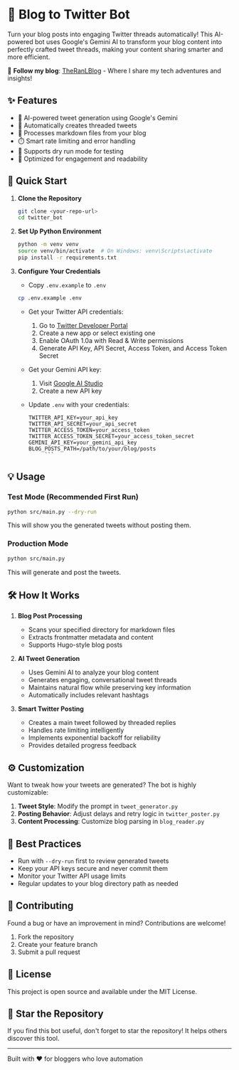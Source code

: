 # 🤖 Blog to Twitter Bot

Turn your blog posts into engaging Twitter threads automatically! This AI-powered bot uses Google's Gemini AI to transform your blog content into perfectly crafted tweet threads, making your content sharing smarter and more efficient.

📖 **Follow my blog**: [TheRanLBlog](https://theranlblog-psi-inky.vercel.app/) - Where I share my tech adventures and insights!

## ✨ Features

- 🧠 AI-powered tweet generation using Google's Gemini
- 🧵 Automatically creates threaded tweets
- 📝 Processes markdown files from your blog
- ⏱️ Smart rate limiting and error handling
- 🔄 Supports dry run mode for testing
- 🎯 Optimized for engagement and readability

## 🚀 Quick Start

1. **Clone the Repository**
   ```bash
   git clone <your-repo-url>
   cd twitter_bot
   ```

2. **Set Up Python Environment**
   ```bash
   python -m venv venv
   source venv/bin/activate  # On Windows: venv\Scripts\activate
   pip install -r requirements.txt
   ```

3. **Configure Your Credentials**
   - Copy `.env.example` to `.env`
   ```bash
   cp .env.example .env
   ```
   - Get your Twitter API credentials:
     1. Go to [Twitter Developer Portal](https://developer.twitter.com/en/portal/dashboard)
     2. Create a new app or select existing one
     3. Enable OAuth 1.0a with Read & Write permissions
     4. Generate API Key, API Secret, Access Token, and Access Token Secret

   - Get your Gemini API key:
     1. Visit [Google AI Studio](https://makersuite.google.com/app/apikey)
     2. Create a new API key

   - Update `.env` with your credentials:
     ```properties
     TWITTER_API_KEY=your_api_key
     TWITTER_API_SECRET=your_api_secret
     TWITTER_ACCESS_TOKEN=your_access_token
     TWITTER_ACCESS_TOKEN_SECRET=your_access_token_secret
     GEMINI_API_KEY=your_gemini_api_key
     BLOG_POSTS_PATH=/path/to/your/blog/posts
          ```

## 💡 Usage

### Test Mode (Recommended First Run)
```bash
python src/main.py --dry-run
```
This will show you the generated tweets without posting them.

### Production Mode
```bash
python src/main.py
```
This will generate and post the tweets.

## 🛠️ How It Works

1. **Blog Post Processing**
   - Scans your specified directory for markdown files
   - Extracts frontmatter metadata and content
   - Supports Hugo-style blog posts

2. **AI Tweet Generation**
   - Uses Gemini AI to analyze your blog content
   - Generates engaging, conversational tweet threads
   - Maintains natural flow while preserving key information
   - Automatically includes relevant hashtags

3. **Smart Twitter Posting**
   - Creates a main tweet followed by threaded replies
   - Handles rate limiting intelligently
   - Implements exponential backoff for reliability
   - Provides detailed progress feedback

## ⚙️ Customization

Want to tweak how your tweets are generated? The bot is highly customizable:

1. **Tweet Style**: Modify the prompt in `tweet_generator.py`
2. **Posting Behavior**: Adjust delays and retry logic in `twitter_poster.py`
3. **Content Processing**: Customize blog parsing in `blog_reader.py`

## 📌 Best Practices

- Run with `--dry-run` first to review generated tweets
- Keep your API keys secure and never commit them
- Monitor your Twitter API usage limits
- Regular updates to your blog directory path as needed

## 🤝 Contributing

Found a bug or have an improvement in mind? Contributions are welcome! 

1. Fork the repository
2. Create your feature branch
3. Submit a pull request

## 📝 License

This project is open source and available under the MIT License.

## 🌟 Star the Repository

If you find this bot useful, don't forget to star the repository! It helps others discover this tool.

---

Built with ❤️ for bloggers who love automation
